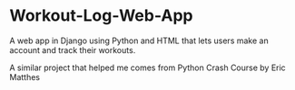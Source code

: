# Workout-Log-Web-App

A web app in Django using Python and HTML that lets users make an account and  track their workouts. 

A similar project that helped me comes from Python Crash Course by Eric Matthes 
